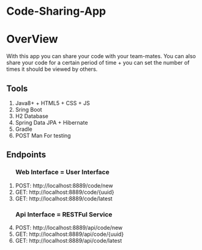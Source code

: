 # Code-Sharing-App

<h1>OverView</h1>

<p>
With this app you can share your code with your team-mates. You can also share your code for a certain period of time + you can set the number of times it should be viewed by others.

<h2>Tools</h2>
<ol>
   <li>Java8+ + HTML5 + CSS + JS</li>
   <li>Sring Boot</li>
   <li>H2 Database</li>
   <li>Spring Data JPA + Hibernate</li>
   <li>Gradle</li>
   <li>POST Man For testing</li>
</ol>
</p>


<h2>Endpoints</h2>
<ol>
   <h3>Web Interface = User Interface</h3>
   <li>POST: http://localhost:8889/code/new </li>
   <li>GET: http://localhost:8889/code/{uuid}</li>
   <li>GET: http://localhost:8889/code/latest</li>
   <h3>Api Interface = RESTFul Service</h3>
   <li>POST: http://localhost:8889/api/code/new </li>
   <li>GET: http://localhost:8889/api/code/{uuid}</li>
   <li>GET: http://localhost:8889/api/code/latest</li>
</ol>


